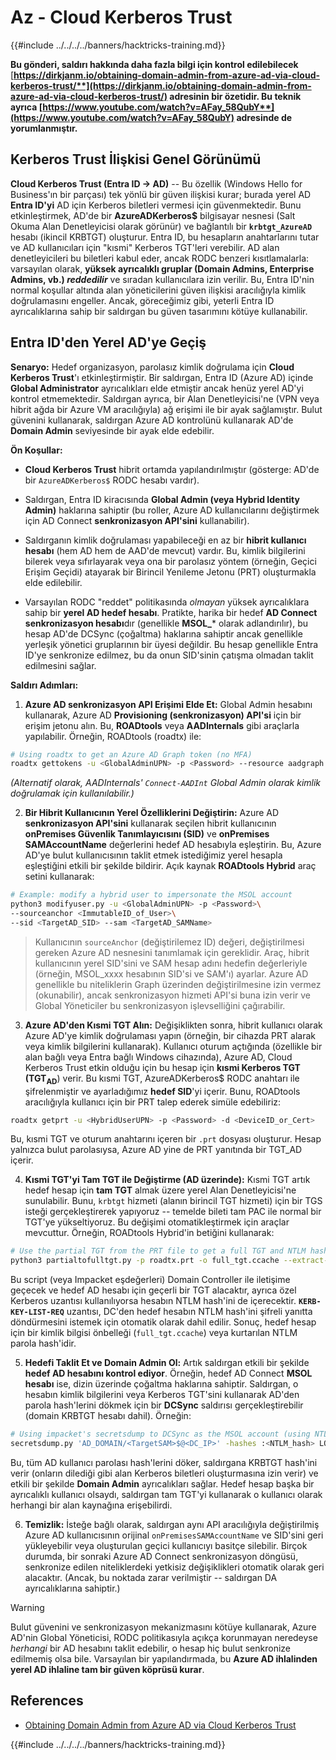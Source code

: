 # Az - Cloud Kerberos Trust

{{#include ../../../../banners/hacktricks-training.md}}

**Bu gönderi, saldırı hakkında daha fazla bilgi için kontrol edilebilecek** [**https://dirkjanm.io/obtaining-domain-admin-from-azure-ad-via-cloud-kerberos-trust/**](https://dirkjanm.io/obtaining-domain-admin-from-azure-ad-via-cloud-kerberos-trust/) **adresinin bir özetidir. Bu teknik ayrıca** [**https://www.youtube.com/watch?v=AFay_58QubY**](https://www.youtube.com/watch?v=AFay_58QubY)** adresinde de yorumlanmıştır.**

## Kerberos Trust İlişkisi Genel Görünümü

**Cloud Kerberos Trust (Entra ID -> AD)** -- Bu özellik (Windows Hello for Business'ın bir parçası) tek yönlü bir güven ilişkisi kurar; burada yerel AD **Entra ID'yi** AD için Kerberos biletleri vermesi için güvenmektedir. Bunu etkinleştirmek, AD'de bir **AzureADKerberos$** bilgisayar nesnesi (Salt Okuma Alan Denetleyicisi olarak görünür) ve bağlantılı bir **`krbtgt_AzureAD`** hesabı (ikincil KRBTGT) oluşturur. Entra ID, bu hesapların anahtarlarını tutar ve AD kullanıcıları için "kısmi" Kerberos TGT'leri verebilir. AD alan denetleyicileri bu biletleri kabul eder, ancak RODC benzeri kısıtlamalarla: varsayılan olarak, **yüksek ayrıcalıklı gruplar (Domain Admins, Enterprise Admins, vb.) *reddedilir*** ve sıradan kullanıcılara izin verilir. Bu, Entra ID'nin normal koşullar altında alan yöneticilerini güven ilişkisi aracılığıyla kimlik doğrulamasını engeller. Ancak, göreceğimiz gibi, yeterli Entra ID ayrıcalıklarına sahip bir saldırgan bu güven tasarımını kötüye kullanabilir.

## Entra ID'den Yerel AD'ye Geçiş

**Senaryo:** Hedef organizasyon, parolasız kimlik doğrulama için **Cloud Kerberos Trust**'ı etkinleştirmiştir. Bir saldırgan, Entra ID (Azure AD) içinde **Global Administrator** ayrıcalıkları elde etmiştir ancak henüz yerel AD'yi kontrol etmemektedir. Saldırgan ayrıca, bir Alan Denetleyicisi'ne (VPN veya hibrit ağda bir Azure VM aracılığıyla) ağ erişimi ile bir ayak sağlamıştır. Bulut güvenini kullanarak, saldırgan Azure AD kontrolünü kullanarak AD'de **Domain Admin** seviyesinde bir ayak elde edebilir.

**Ön Koşullar:**

-   **Cloud Kerberos Trust** hibrit ortamda yapılandırılmıştır (gösterge: AD'de bir `AzureADKerberos$` RODC hesabı vardır).

-   Saldırgan, Entra ID kiracısında **Global Admin (veya Hybrid Identity Admin)** haklarına sahiptir (bu roller, Azure AD kullanıcılarını değiştirmek için AD Connect **senkronizasyon API'sini** kullanabilir).

-   Saldırganın kimlik doğrulaması yapabileceği en az bir **hibrit kullanıcı hesabı** (hem AD hem de AAD'de mevcut) vardır. Bu, kimlik bilgilerini bilerek veya sıfırlayarak veya ona bir parolasız yöntem (örneğin, Geçici Erişim Geçidi) atayarak bir Birincil Yenileme Jetonu (PRT) oluşturmakla elde edilebilir.

-   Varsayılan RODC "reddet" politikasında *olmayan* yüksek ayrıcalıklara sahip bir **yerel AD hedef hesabı**. Pratikte, harika bir hedef **AD Connect senkronizasyon hesabı**dır (genellikle **MSOL_*** olarak adlandırılır), bu hesap AD'de DCSync (çoğaltma) haklarına sahiptir ancak genellikle yerleşik yönetici gruplarının bir üyesi değildir. Bu hesap genellikle Entra ID'ye senkronize edilmez, bu da onun SID'sinin çatışma olmadan taklit edilmesini sağlar.

**Saldırı Adımları:**

1.  **Azure AD senkronizasyon API Erişimi Elde Et:** Global Admin hesabını kullanarak, Azure AD **Provisioning (senkronizasyon) API'si** için bir erişim jetonu alın. Bu, **ROADtools** veya **AADInternals** gibi araçlarla yapılabilir. Örneğin, ROADtools (roadtx) ile:
```bash
# Using roadtx to get an Azure AD Graph token (no MFA)
roadtx gettokens -u <GlobalAdminUPN> -p <Password> --resource aadgraph
```
*(Alternatif olarak, AADInternals' `Connect-AADInt` Global Admin olarak kimlik doğrulamak için kullanılabilir.)*

2.  **Bir Hibrit Kullanıcının Yerel Özelliklerini Değiştirin:** Azure AD **senkronizasyon API'sini** kullanarak seçilen hibrit kullanıcının **onPremises Güvenlik Tanımlayıcısını (SID)** ve **onPremises SAMAccountName** değerlerini hedef AD hesabıyla eşleştirin. Bu, Azure AD'ye bulut kullanıcısının taklit etmek istediğimiz yerel hesapla eşleştiğini etkili bir şekilde bildirir. Açık kaynak **ROADtools Hybrid** araç setini kullanarak:
```bash
# Example: modify a hybrid user to impersonate the MSOL account
python3 modifyuser.py -u <GlobalAdminUPN> -p <Password>\
--sourceanchor <ImmutableID_of_User>\
--sid <TargetAD_SID> --sam <TargetAD_SAMName>
```
> Kullanıcının `sourceAnchor` (değiştirilemez ID) değeri, değiştirilmesi gereken Azure AD nesnesini tanımlamak için gereklidir. Araç, hibrit kullanıcının yerel SID'sini ve SAM hesap adını hedefin değerleriyle (örneğin, MSOL_xxxx hesabının SID'si ve SAM'ı) ayarlar. Azure AD genellikle bu niteliklerin Graph üzerinden değiştirilmesine izin vermez (okunabilir), ancak senkronizasyon hizmeti API'si buna izin verir ve Global Yöneticiler bu senkronizasyon işlevselliğini çağırabilir.

3.  **Azure AD'den Kısmi TGT Alın:** Değişiklikten sonra, hibrit kullanıcı olarak Azure AD'ye kimlik doğrulaması yapın (örneğin, bir cihazda PRT alarak veya kimlik bilgilerini kullanarak). Kullanıcı oturum açtığında (özellikle bir alan bağlı veya Entra bağlı Windows cihazında), Azure AD, Cloud Kerberos Trust etkin olduğu için bu hesap için **kısmi Kerberos TGT (TGT**<sub>**AD**</sub>) verir. Bu kısmi TGT, AzureADKerberos$ RODC anahtarı ile şifrelenmiştir ve ayarladığımız **hedef SID**'yi içerir. Bunu, ROADtools aracılığıyla kullanıcı için bir PRT talep ederek simüle edebiliriz:
```bash
roadtx getprt -u <HybridUserUPN> -p <Password> -d <DeviceID_or_Cert>
```
Bu, kısmi TGT ve oturum anahtarını içeren bir `.prt` dosyası oluşturur. Hesap yalnızca bulut parolasıysa, Azure AD yine de PRT yanıtında bir TGT_AD içerir.

4.  **Kısmi TGT'yi Tam TGT ile Değiştirme (AD üzerinde):** Kısmi TGT artık hedef hesap için **tam TGT** almak üzere yerel Alan Denetleyicisi'ne sunulabilir. Bunu, `krbtgt` hizmeti (alanın birincil TGT hizmeti) için bir TGS isteği gerçekleştirerek yapıyoruz -- temelde bileti tam PAC ile normal bir TGT'ye yükseltiyoruz. Bu değişimi otomatikleştirmek için araçlar mevcuttur. Örneğin, ROADtools Hybrid'in betiğini kullanarak:
```bash
# Use the partial TGT from the PRT file to get a full TGT and NTLM hash
python3 partialtofulltgt.py -p roadtx.prt -o full_tgt.ccache --extract-hash
```
Bu script (veya Impacket eşdeğerleri) Domain Controller ile iletişime geçecek ve hedef AD hesabı için geçerli bir TGT alacaktır, ayrıca özel Kerberos uzantısı kullanılıyorsa hesabın NTLM hash'ini de içerecektir. **`KERB-KEY-LIST-REQ`** uzantısı, DC'den hedef hesabın NTLM hash'ini şifreli yanıtta döndürmesini istemek için otomatik olarak dahil edilir. Sonuç, hedef hesap için bir kimlik bilgisi önbelleği (`full_tgt.ccache`) veya kurtarılan NTLM parola hash'idir.

5.  **Hedefi Taklit Et ve Domain Admin Ol:** Artık saldırgan etkili bir şekilde **hedef AD hesabını kontrol ediyor**. Örneğin, hedef AD Connect **MSOL hesabı** ise, dizin üzerinde çoğaltma haklarına sahiptir. Saldırgan, o hesabın kimlik bilgilerini veya Kerberos TGT'sini kullanarak AD'den parola hash'lerini dökmek için bir **DCSync** saldırısı gerçekleştirebilir (domain KRBTGT hesabı dahil). Örneğin:
```bash
# Using impacket's secretsdump to DCSync as the MSOL account (using NTLM hash)
secretsdump.py 'AD_DOMAIN/<TargetSAM>$@<DC_IP>' -hashes :<NTLM_hash> LOCAL
```
Bu, tüm AD kullanıcı parolası hash'lerini döker, saldırgana KRBTGT hash'ini verir (onların dilediği gibi alan Kerberos biletleri oluşturmasına izin verir) ve etkili bir şekilde **Domain Admin** ayrıcalıkları sağlar. Hedef hesap başka bir ayrıcalıklı kullanıcı olsaydı, saldırgan tam TGT'yi kullanarak o kullanıcı olarak herhangi bir alan kaynağına erişebilirdi.

6.  **Temizlik:** İsteğe bağlı olarak, saldırgan aynı API aracılığıyla değiştirilmiş Azure AD kullanıcısının orijinal `onPremisesSAMAccountName` ve SID'sini geri yükleyebilir veya oluşturulan geçici kullanıcıyı basitçe silebilir. Birçok durumda, bir sonraki Azure AD Connect senkronizasyon döngüsü, senkronize edilen niteliklerdeki yetkisiz değişiklikleri otomatik olarak geri alacaktır. (Ancak, bu noktada zarar verilmiştir -- saldırgan DA ayrıcalıklarına sahiptir.)

> [!WARNING]
> Bulut güvenini ve senkronizasyon mekanizmasını kötüye kullanarak, Azure AD'nin Global Yöneticisi, RODC politikasıyla açıkça korunmayan neredeyse *herhangi* bir AD hesabını taklit edebilir, o hesap hiç bulut senkronize edilmemiş olsa bile. Varsayılan bir yapılandırmada, bu **Azure AD ihlalinden yerel AD ihlaline tam bir güven köprüsü kurar**.


## References

- [Obtaining Domain Admin from Azure AD via Cloud Kerberos Trust](https://dirkjanm.io/obtaining-domain-admin-from-azure-ad-via-cloud-kerberos-trust/)



{{#include ../../../../banners/hacktricks-training.md}}
